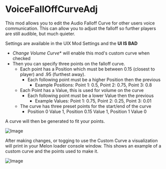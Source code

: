 # VoiceFallOffCurveAdj
   
This mod allows you to edit the Audio Falloff Curve for other users voice communication. This can allow you to adjust the falloff so further players are still audible, but much quieter. 

Settings are available in the UIX Mod Settings and the **UI IS BAD**  

 - *Change Volume Curve** will enable this mod's custom curve when checked   
 - Then you can specify three points on the falloff curve. 
	- Each point has a Position which must be between 0.15 (closest to player) and .95 (furthest away).
		 - Each following point must be a higher Position then the previous
			 - Example Positions: Point 1: 0.5, Point 2: 0.75, Point 3: 0.8
	 - Each Point has a Value, this is used for volume on the curve
		 - Each following point must be a lower Value then the previous
			 - Example Values: Point 1: 0.75, Point 2: 0.25, Point 3: 0.01
   - The curve has three preset points for the start/end of the curve
     - Position 0 Value 1, Position 0.15 Value 1, Position 1 Value 0

A curve will then be generated to fit your points.    

![Image](https://github.com/user-attachments/assets/682a4004-39ca-49ff-acc1-67b28dcf4024)

After making changes, or togging to use the Custom Curve a visualization will print in your Melon loader console window. This shows an example of a custom curve and the points used to make it.     

![Image](https://github.com/user-attachments/assets/2ec014ee-af38-486d-86a1-d7897cd45126)